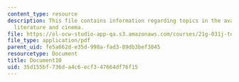 ```yaml
---
content_type: resource
description: This file contains information regarding topics in the avant-garde in
  literature and cinema.
file: https://ol-ocw-studio-app-qa.s3.amazonaws.com/courses/21g-031j-topics-in-the-avant-garde-in-literature-and-cinema-spring-2003/35d155bf736da4c6ecf347664df76f15_MIT21G_031JS03_lecture10.pdf
file_type: application/pdf
parent_uid: fe5a662d-e35d-998a-fad3-89db3bef3845
resourcetype: Document
title: Document10
uid: 35d155bf-736d-a4c6-ecf3-47664df76f15
---
```

